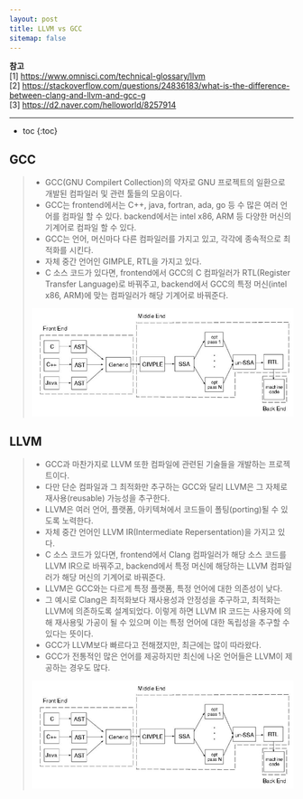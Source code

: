 ```yaml
---
layout: post
title: LLVM vs GCC
sitemap: false
---
```


**참고**  
[1] <https://www.omnisci.com/technical-glossary/llvm>  
[2] <https://stackoverflow.com/questions/24836183/what-is-the-difference-between-clang-and-llvm-and-gcc-g>  
[3] <https://d2.naver.com/helloworld/8257914>  
* * *  

* toc
{:toc}

## GCC
> * GCC(GNU Compilert Collection)의 약자로 GNU 프로젝트의 일환으로 개발된 컴파일러 및 관련 툴들의 모음이다.
> * GCC는 frontend에서는 C++, java, fortran, ada, go 등 수 많은 여러 언어를 컴파일 할 수 있다. backend에서는 intel x86, ARM 등 다양한 머신의 기계어로 컴파일 할 수 있다.
> * GCC는 언어, 머신마다 다른 컴파일러를 가지고 있고, 각각에 종속적으로 최적화를 시킨다.
> * 자체 중간 언어인 GIMPLE, RTL을 가지고 있다.
> * C 소스 코드가 있다면, frontend에서 GCC의 C 컴파일러가 RTL(Register Transfer Language)로 바꿔주고, backend에서 GCC의 특정 머신(intel x86, ARM)에 맞는 컴파일러가 해당 기계어로 바꿔준다.
> <p align="center"><img width="550" src="/assets/img/webassembly/llvm_gcc/1.png"></p>

## LLVM
> * GCC과 마찬가지로 LLVM 또한 컴파일에 관련된 기술들을 개발하는 프로젝트이다.
> * 다만 단순 컴파일과 그 최적화만 추구하는 GCC와 달리 LLVM은 그 자체로 재사용(reusable) 가능성을 추구한다.
> * LLVM은 여러 언어, 플랫폼, 아키텍쳐에서 코드들이 폴팅(porting)될 수 있도록 노력한다.
> * 자체 중간 언어인 LLVM IR(Intermediate Repersentation)을 가지고 있다.
> * C 소스 코드가 있다면, frontend에서 Clang 컴파일러가 해당 소스 코드를 LLVM IR으로 바꿔주고, backend에서 특정 머신에 해당하는 LLVM 컴파일러가 해당 머신의 기계어로 바꿔준다.
> * LLVM은 GCC와는 다르게 특정 플랫폼, 특정 언어에 대한 의존성이 낮다.
> * 그 예시로 Clang은 최적화보다 재사용성과 안정성을 추구하고, 최적화는 LLVM에 의존하도록 설계되었다. 이렇게 하면 LLVM IR 코드는 사용자에 의해 재사용및 가공이 될 수 있으며 이는 특정 언어에 대한 독립성을 추구할 수 있다는 뜻이다.
> * GCC가 LLVM보다 빠르다고 전해졌지만, 최근에는 많이 따라왔다.
> * GCC가 전통적인 많은 언어를 제공하지만 최신에 나온 언어들은 LLVM이 제공하는 경우도 많다.
> <p align="center"><img width="550" src="/assets/img/webassembly/llvm_gcc/2.png"></p>